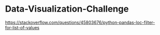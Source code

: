 # Data-Visualization-Challenge
https://stackoverflow.com/questions/45803676/python-pandas-loc-filter-for-list-of-values
